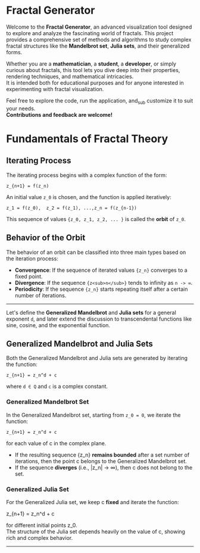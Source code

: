 # Fractal Generator

Welcome to the **Fractal Generator**, an advanced visualization tool designed to explore and analyze the fascinating world of fractals. This project provides a comprehensive set of methods and algorithms to study complex fractal structures like the **Mandelbrot set**, **Julia sets**, and their generalized forms.

Whether you are a **mathematician**, a **student**, a **developer**, or simply curious about fractals, this tool lets you dive deep into their properties, rendering techniques, and mathematical intricacies.  
It is intended both for educational purposes and for anyone interested in experimenting with fractal visualization.

Feel free to explore the code, run the application, and<sub>sub</sub> customize it to suit your needs.  
**Contributions and feedback are welcome!**

# Fundamentals of Fractal Theory

## Iterating Process

The iterating process begins with a complex function of the form:

`z_{n+1} = f(z_n)`

An initial value `z_0` is chosen, and the function is applied iteratively:

`z_1 = f(z_0),  z_2 = f(z_1), ...,z_n = f(z_{n-1})`

This sequence of values `{z_0, z_1, z_2, ... }` is called the **orbit** of `z_0`.

## Behavior of the Orbit

The behavior of an orbit can be classified into three main types based on the iteration process:

- **Convergence**: If the sequence of iterated values `{z_n}` converges to a fixed point.
- **Divergence**: If the sequence `{z<sub>n</sub>}` tends to infinity as `n -> ∞`.
- **Periodicity**: If the sequence `{z_n}` starts repeating itself after a certain number of iterations.

---

Let's define the **Generalized Mandelbrot** and **Julia sets** for a general exponent `d`, and later extend the discussion to transcendental functions like sine, cosine, and the exponential function.

## Generalized Mandelbrot and Julia Sets

Both the Generalized Mandelbrot and Julia sets are generated by iterating the function:

`z_{n+1} = z_n^d + c`

where `d ∈ Q` and `c` is a complex constant.

### Generalized Mandelbrot Set

In the Generalized Mandelbrot set, starting from `z_0 = 0`, we iterate the function:

`z_{n+1} = z_n^d + c`

for each value of c in the complex plane.  
- If the resulting sequence {z_n} **remains bounded** after a set number of iterations, then the point c belongs to the Generalized Mandelbrot set.
- If the sequence **diverges** (i.e., |z_n| -> ∞), then c does not belong to the set.

### Generalized Julia Set

For the Generalized Julia set, we keep c **fixed** and iterate the function:

z_{n+1} = z_n^d + c

for different initial points z_0.  
The structure of the Julia set depends heavily on the value of c, showing rich and complex behavior.

---
